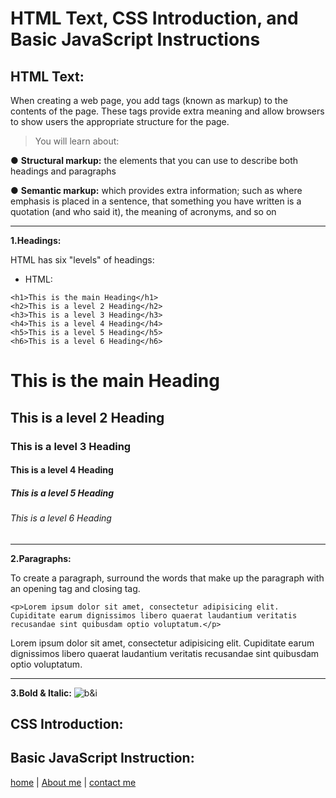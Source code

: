 # HTML Text, CSS Introduction, and Basic JavaScript Instructions

## HTML Text:
When creating a web page, you add tags
(known as markup) to the contents of the
page. These tags provide extra meaning
and allow browsers to show users the
appropriate structure for the page.

>You will learn about:

● **Structural markup:** the elements that you can use to
describe both headings and paragraphs

● **Semantic markup:** which provides extra information; such as where emphasis is placed in a sentence, that something you have written is a quotation (and who said it), the meaning of acronyms, and so on

---
**1.Headings:**

 HTML has six "levels" of headings:
- HTML:
```
<h1>This is the main Heading</h1>
<h2>This is a level 2 Heading</h2>
<h3>This is a level 3 Heading</h3>
<h4>This is a level 4 Heading</h4>
<h5>This is a level 5 Heading</h5>
<h6>This is a level 6 Heading</h6>

```
# This is the main Heading
## This is a level 2 Heading
### This is a level 3 Heading
#### This is a level 4 Heading
##### This is a level 5 Heading
###### This is a level 6 Heading
--- 
**2.Paragraphs:**

To create a paragraph, surround the words that make up the paragraph with an opening tag and closing tag.
```
<p>Lorem ipsum dolor sit amet, consectetur adipisicing elit. Cupiditate earum dignissimos libero quaerat laudantium veritatis recusandae sint quibusdam optio voluptatum.</p>
```
Lorem ipsum dolor sit amet, consectetur adipisicing elit. Cupiditate earum dignissimos libero quaerat laudantium veritatis recusandae sint quibusdam optio voluptatum.
 
 ---
**3.Bold & Italic:**
![b&i]()






## CSS Introduction:


## Basic JavaScript Instruction:



[home](/README.md) | [About me](/about-me.md) | [contact me](/contact-me.md)